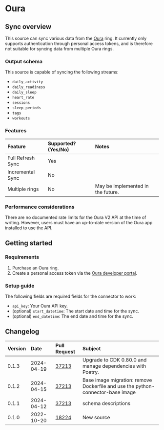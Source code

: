 # Oura

## Sync overview

This source can sync various data from the [Oura](https://ouraring.com/) ring.
It currently only supports authentication through personal access tokens, and
is therefore not suitable for syncing data from multiple Oura rings.

### Output schema

This source is capable of syncing the following streams:

- `daily_activity`
- `daily_readiness`
- `daily_sleep`
- `heart_rate`
- `sessions`
- `sleep_periods`
- `tags`
- `workouts`

### Features

| Feature           | Supported? \(Yes/No\) | Notes                             |
|:------------------|:----------------------|:----------------------------------|
| Full Refresh Sync | Yes                   |                                   |
| Incremental Sync  | No                    |                                   |
| Multiple rings    | No                    | May be implemented in the future. |

### Performance considerations

There are no documented rate limits for the Oura V2 API at the time of writing.
However, users must have an up-to-date version of the Oura app installed to use
the API.

## Getting started

### Requirements

1. Purchase an Oura ring.
2. Create a personal access token via the
   [Oura developer portal](https://cloud.ouraring.com/personal-access-tokens).

### Setup guide

The following fields are required fields for the connector to work:

- `api_key`: Your Oura API key.
- (optional) `start_datetime`: The start date and time for the sync.
- (optional) `end_datetime`: The end date and time for the sync.

## Changelog

| Version | Date       | Pull Request                                             | Subject    |
|:--------|:-----------|:---------------------------------------------------------|:-----------|
| 0.1.3 | 2024-04-19 | [37213](https://github.com/airbytehq/airbyte/pull/37213) | Upgrade to CDK 0.80.0 and manage dependencies with Poetry. |
| 0.1.2 | 2024-04-15 | [37213](https://github.com/airbytehq/airbyte/pull/37213) | Base image migration: remove Dockerfile and use the python-connector-base image |
| 0.1.1 | 2024-04-12 | [37213](https://github.com/airbytehq/airbyte/pull/37213) | schema descriptions |
| 0.1.0 | 2022-10-20 | [18224](https://github.com/airbytehq/airbyte/pull/18224) | New source |
